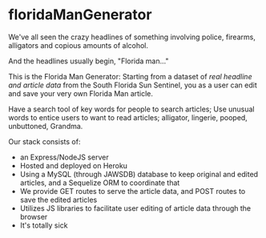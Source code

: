 # floridaManGenerator

We've all seen the crazy headlines of something involving police, firearms, alligators and copious amounts of alcohol. 

And the headlines usually begin, "Florida man..."

This is the Florida Man Generator: Starting from a dataset of *real headline and article data* from the South Florida Sun Sentinel, you as a user can edit and save your very own Florida Man article.

Have a search tool of key words for people to search articles; Use unusual words to entice users to want to read articles; alligator, lingerie, pooped, unbuttoned, Grandma.

Our stack consists of:

- an Express/NodeJS server
- Hosted and deployed on Heroku
- Using a MySQL (through JAWSDB) database to keep original and edited articles, and a Sequelize ORM to coordinate that
- We provide GET routes to serve the article data, and POST routes to save the edited articles
- Utilizes JS libraries to facilitate user editing of article data through the browser
- It's totally sick
